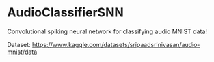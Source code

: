 # AudioClassifierSNN

Convolutional spiking neural network for classifying audio MNIST data!

Dataset: https://www.kaggle.com/datasets/sripaadsrinivasan/audio-mnist/data
